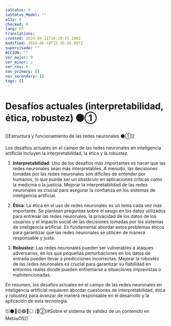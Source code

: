 ```yaml
---
iaStatus: 0
iaStatus_Model: ""
a11y: 0
checked: 0
lang: ES
translations: 
created: 2024-04-11T10:19:25.280Z
modified: 2024-06-10T15:26:26.997Z
supervisado: ""
ACCION: ""
ver_major: 0
ver_minor: 2
ver_rev: 6
nav_primary: []
nav_secondary: []
tags: []
---
```

# Desafíos actuales (interpretabilidad, ética, robustez) ⚫①

[[Estructura y funcionamiento de las redes neuronales ⚫①]]

Los desafíos actuales en el campo de las redes neuronales en inteligencia artificial incluyen la interpretabilidad, la ética y la robustez.

1. **Interpretabilidad**: Uno de los desafíos más importantes es hacer que las redes neuronales sean más interpretables. A menudo, las decisiones tomadas por las redes neuronales son difíciles de entender por humanos, lo que puede ser un obstáculo en aplicaciones críticas como la medicina o la justicia. Mejorar la interpretabilidad de las redes neuronales es crucial para asegurar la confianza en los sistemas de inteligencia artificial.

2. **Ética**: La ética en el uso de redes neuronales es un tema cada vez más importante. Se plantean preguntas sobre el sesgo en los datos utilizados para entrenar las redes neuronales, la privacidad de los datos de los usuarios y el impacto social de las decisiones tomadas por los sistemas de inteligencia artificial. Es fundamental abordar estos problemas éticos para garantizar que las redes neuronales se utilicen de manera responsable y justa.

3. **Robustez**: Las redes neuronales pueden ser vulnerables a ataques adversarios, en los que pequeñas perturbaciones en los datos de entrada pueden llevar a predicciones incorrectas. Mejorar la robustez de las redes neuronales es crucial para garantizar su fiabilidad en entornos reales donde pueden enfrentarse a situaciones imprevistas o malintencionadas.

En resumen, los desafíos actuales en el campo de las redes neuronales en inteligencia artificial requieren abordar cuestiones de interpretabilidad, ética y robustez para avanzar de manera responsable en el desarrollo y la aplicación de esta tecnología.

![[⚫🔴🟡🟢🔵⚪ (🔴②)#Sobre el sistema de validez de un contenido en MetsuOS]]